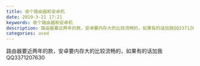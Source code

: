```yaml
---
title: 收个路由器和安卓机
date: 2019-3-21 17:21
keywords: 收个路由器和安卓机
description: 路由器要近两年的款，安卓要内存大的比较流畅的，如果有的话加我QQ3371207630
categories: used
---
```

<td class="t_f" id="postmessage_3275862">

路由器要近两年的款，安卓要内存大的比较流畅的，如果有的话加我QQ3371207630</td>
